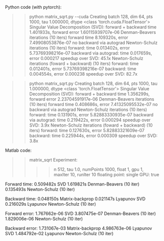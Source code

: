 Python code (with pytorch):

>> python matrix_sqrt.py --cuda
Creating batch 128, dim 64, pts 1000, tau 1.000000, dtype <class 'torch.cuda.FloatTensor'>
Singular Value Decomposition (SVD):
  >> forward + backward time 1.401933s, forward error 1.60115939707e-06
Denman-Beavers iterations (10 iters) 
  >> forward time 8.109320s, error 7.49908053876e-07
  >> no backward via autograd
Newton-Schulz iterations (10 iters) 
  >> forward: time 0.013402s, error 5.73769398216e-07
  >> backward via autograd: time 0.017659s, error 0.000217
  >> speedup over SVD: 45.1x
Newton-Schulz iterations (foward + backward) (10 iters) 
  >> forward: time 0.012401s, error 5.73769398216e-07
  >> backward: time 0.004554s, error 0.000238 
  >> speedup over SVD: 82.7x

>> python matrix_sqrt.py
Creating batch 128, dim 64, pts 1000, tau 1.000000, dtype <class 'torch.FloatTensor'>
Singular Value Decomposition (SVD):
  >> forward + backward time 1.356299s, forward error 2.23704591917e-06
Denman-Beavers iterations (10 iters) 
  >> forward time 0.408686s, error 7.41325095532e-07
  >> no backward via autograd
Newton-Schulz iterations (10 iters) 
  >> forward: time 0.131901s, error 5.82883330935e-07
  >> backward via autograd: time 0.219422s, error 0.000294
  >> speedup over SVD: 3.9x
Newton-Schulz iterations (foward + backward) (10 iters) 
  >> forward: time 0.127630s, error 5.82883321609e-07
  >> backward: time 0.225944s, error 0.000309 
  >> speedup over SVD: 3.8x

Matlab code:
>> matrix_sqrt
Experiment:
>>>> n 512, tau 1.0, numPoints 1000, float 1, gpu 1, maxIter 10, runIter 10
>>>> floating point: single
>>>> GPU: true

Forward time:
 0.509482s SVD
 1.619821s Denman-Beavers (10 iter)
 0.135493s Newton-Schulz (10 iter)

Backward time:
 0.048150s Matrix-backprop
 0.021147s Lyapunov SVD
 0.216029s Lyapunov Newton-Schulz (10 iter)

Forward error:
 1.767662e-06 SVD
 3.807475e-07 Denman-Beavers (10 iter)
 1.829006e-06 Newton-Schulz (10 iter)

Backward error:
 1.731067e-03 Matrix-backprop
 4.986763e-06 Lyapunov SVD
 1.484792e-02 Lyapunov Newton-Schulz (10 iter)


